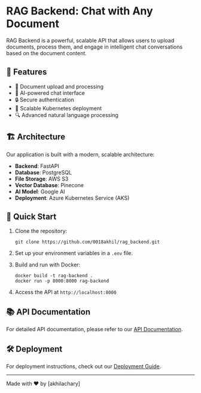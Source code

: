 # RAG Backend: Chat with Any Document

RAG Backend is a powerful, scalable API that allows users to upload documents, process them, and engage in intelligent chat conversations based on the document content.

## 🌟 Features

- 📄 Document upload and processing
- 💬 AI-powered chat interface
- 🔒 Secure authentication
- 🚀 Scalable Kubernetes deployment
- 🔍 Advanced natural language processing

## 🏗️ Architecture

Our application is built with a modern, scalable architecture:

- **Backend**: FastAPI
- **Database**: PostgreSQL
- **File Storage**: AWS S3
- **Vector Database**: Pinecone
- **AI Model**: Google AI
- **Deployment**: Azure Kubernetes Service (AKS)

## 🚀 Quick Start

1. Clone the repository:
   ```
   git clone https://github.com/0018akhil/rag_backend.git
   ```

2. Set up your environment variables in a `.env` file.

3. Build and run with Docker:
   ```
   docker build -t rag-backend .
   docker run -p 8000:8000 rag-backend
   ```

4. Access the API at `http://localhost:8000`

## 📚 API Documentation

For detailed API documentation, please refer to our [API Documentation](API_DOCUMENTATION.md).

## 🛠️ Deployment

For deployment instructions, check out our [Deployment Guide](DEVELOPMENT_GUIDE.md).

---

Made with ❤️ by [akhilachary]
```